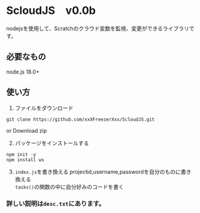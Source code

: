 # ScloudJS　v0.0b
nodejsを使用して、Scratchのクラウド変数を監視、変更ができるライブラリです。

## 必要なもの
node.js 18.0+
## 使い方
1. ファイルをダウンロード
```
git clone https://github.com/xxXFreezerXxx/ScloudJS.git
```
or Download zip

2. パッケージをインストールする
```
npm init -y
npm install ws
```
3. `index.js`を書き換える
projectid,username,passwordを自分のものに書き換える<br>
`tasks()`の関数の中に自分好みのコードを書く

### 詳しい説明は`desc.txt`にあります。